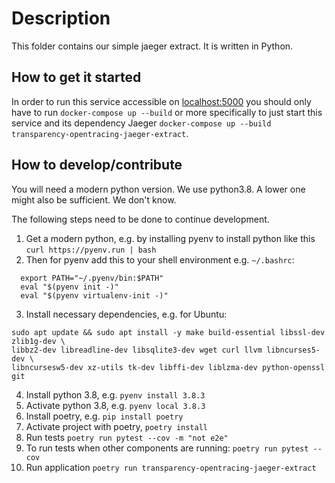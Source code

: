 # Description

This folder contains our simple jaeger extract. It is written in Python.

## How to get it started

In order to run this service accessible on [localhost:5000](http://localhost:5000)
you should only have to run `docker-compose up --build` or more specifically to
just start this service and its dependency Jaeger `docker-compose up --build
transparency-opentracing-jaeger-extract`.


## How to develop/contribute

You will need a modern python version. We use python3.8. A lower one might also
be sufficient. We don't know.

The following steps need to be done to continue development.

1. Get a modern python, e.g. by installing pyenv to install python like this `curl https://pyenv.run | bash`
2. Then for pyenv add this to your shell environment e.g. `~/.bashrc`:
  ```
    export PATH="~/.pyenv/bin:$PATH"
    eval "$(pyenv init -)"
    eval "$(pyenv virtualenv-init -)"
  ```
3. Install necessary dependencies, e.g. for Ubuntu:
```
sudo apt update && sudo apt install -y make build-essential libssl-dev zlib1g-dev \
libbz2-dev libreadline-dev libsqlite3-dev wget curl llvm libncurses5-dev \
libncursesw5-dev xz-utils tk-dev libffi-dev liblzma-dev python-openssl git
```
4. Install python 3.8, e.g. `pyenv install 3.8.3`
4. Activate python 3.8, e.g. `pyenv local 3.8.3`
5. Install poetry, e.g. `pip install poetry`
6. Activate project with poetry, `poetry install`
7. Run tests `poetry run pytest --cov -m "not e2e"`
7. To run tests when other components are running: `poetry run pytest --cov`
8. Run application `poetry run transparency-opentracing-jaeger-extract`

